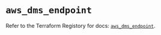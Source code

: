 # `aws_dms_endpoint`

Refer to the Terraform Registory for docs: [`aws_dms_endpoint`](https://www.terraform.io/docs/providers/aws/r/dms_endpoint).
